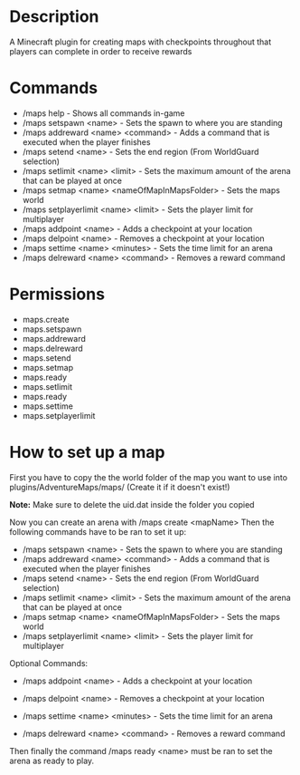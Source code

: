# Description
A Minecraft plugin for creating maps with checkpoints throughout that players can complete in order to receive rewards

# Commands
- /maps help - Shows all commands in-game
- /maps setspawn \<name> - Sets the spawn to where you are standing
- /maps addreward \<name> \<command> - Adds a command that is executed when the player finishes
- /maps setend \<name> - Sets the end region (From WorldGuard selection)
- /maps setlimit \<name> \<limit> - Sets the maximum amount of the arena that can be played at once
- /maps setmap \<name> \<nameOfMapInMapsFolder> - Sets the maps world
- /maps setplayerlimit \<name> \<limit> - Sets the player limit for multiplayer
- /maps addpoint \<name> - Adds a checkpoint at your location
- /maps delpoint \<name> - Removes a checkpoint at your location
- /maps settime \<name> \<minutes> - Sets the time limit for an arena
- /maps delreward \<name> \<command> - Removes a reward command

# Permissions
- maps.create
- maps.setspawn
- maps.addreward
- maps.delreward
- maps.setend
- maps.setmap
- maps.ready
- maps.setlimit
- maps.ready
- maps.settime
- maps.setplayerlimit

# How to set up a map
First you have to copy the the world folder of the map you want to use into plugins/AdventureMaps/maps/ (Create it if it doesn't exist!)

**Note:** Make sure to delete the uid.dat inside the folder you copied

Now you can create an arena with /maps create \<mapName>
Then the following commands have to be ran to set it up:

- /maps setspawn \<name> - Sets the spawn to where you are standing
- /maps addreward \<name> \<command> - Adds a command that is executed when the player finishes
- /maps setend \<name> - Sets the end region (From WorldGuard selection)
- /maps setlimit \<name> \<limit> - Sets the maximum amount of the arena that can be played at once
- /maps setmap \<name> \<nameOfMapInMapsFolder> - Sets the maps world
- /maps setplayerlimit \<name> \<limit> - Sets the player limit for multiplayer


Optional Commands:
- /maps addpoint \<name> - Adds a checkpoint at your location

- /maps delpoint \<name> - Removes a checkpoint at your location

- /maps settime \<name> \<minutes> - Sets the time limit for an arena

- /maps delreward \<name> \<command> - Removes a reward command

Then finally the command /maps ready \<name> must be ran to set the arena as ready to play.

